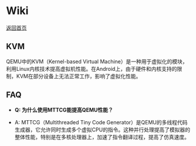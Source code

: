# Wiki

[返回首页](/zh-cn)

## KVM

QEMU中的KVM（Kernel-based Virtual Machine）是一种用于虚拟化的模块，利用Linux内核技术提高虚拟机性能。在Android上，由于硬件和内核支持的限制，KVM在部分设备上无法正常工作，影响了虚拟化性能。

## FAQ

- **Q: 为什么使用MTTCG能提高QEMU性能？**

- A: MTTCG（Multithreaded Tiny Code Generator）是QEMU的多线程代码生成器，它允许同时生成多个虚拟CPU的指令。这种并行处理提高了模拟器的整体性能，特别是在多核处理器上，加速了指令翻译过程，提高了仿真速度。
